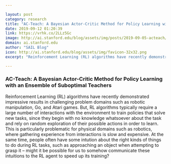 ```yaml
---

layout: post
category: research
title: "AC-Teach: A Bayesian Actor-Critic Method for Policy Learning with an Ensemble of Suboptimal Teachers"
date: 2019-09-12 01:20:39
link: https://vrhk.co/2LLz5Gc
image: http://ai.stanford.edu/blog/assets/img/posts/2019-09-05-acteach/alg-mini.png
domain: ai.stanford.edu
author: "SAIL Blog"
icon: http://ai.stanford.edu/blog/assets/img/favicon-32x32.png
excerpt: "Reinforcement Learning (RL) algorithms have recently demonstrated impressive results in challenging problem domains such as robotic manipulation, Go, and Atari games. But, RL algorithms typically require a large number of interactions with the environment to train policies that solve new tasks, since they begin with no knowledge whatsoever about the task and rely on random exploration of their possible actions in order to learn. This is particularly problematic for physical domains such as robotics, where gathering experience from interactions is slow and expensive. At the same time, people often have some intution about the right kinds of things to do during RL tasks, such as approaching an object when attempting to grasp it – might it be possible for us to somehow communicate these intuitions to the RL agent to speed up its training?"

---
```


### AC-Teach: A Bayesian Actor-Critic Method for Policy Learning with an Ensemble of Suboptimal Teachers

Reinforcement Learning (RL) algorithms have recently demonstrated impressive results in challenging problem domains such as robotic manipulation, Go, and Atari games. But, RL algorithms typically require a large number of interactions with the environment to train policies that solve new tasks, since they begin with no knowledge whatsoever about the task and rely on random exploration of their possible actions in order to learn. This is particularly problematic for physical domains such as robotics, where gathering experience from interactions is slow and expensive. At the same time, people often have some intution about the right kinds of things to do during RL tasks, such as approaching an object when attempting to grasp it – might it be possible for us to somehow communicate these intuitions to the RL agent to speed up its training?